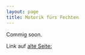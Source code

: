 ```yaml
---
layout: page
title: Motorik fürs Fechten
---
```


Commig soon.

Link auf [alte Seite:](https://asc4asc.github.io/mot/)

